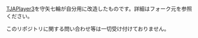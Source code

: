 [TJAPlayer3](https://github.com/AioiLight/TJAPlayer3)を守矢七輪が自分用に改造したものです。詳細はフォーク元を参照ください。

このリポジトリに関する問い合わせ等は一切受け付けておりません。
